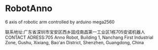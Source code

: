 # RobotAnno
6 axis of robotic arm controlled by arduino mega2560





联系地址:广东省深圳市宝安区西乡固戍南昌第一工业区1栋705安诺机器人
CONTACT ADRESS:705 Anno Robot, Building 1, Nanchang First Industrial Zone, Gushu, Xixiang, Bao'an District, Shenzhen, Guangdong, China
